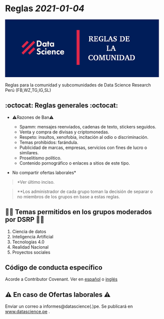 # Reglas _2021-01-04_

![](DSRP.png)

Reglas para la comunidad y subcomunidades de Data Science Research Perú (FB,WZ,TG,IG,SL)

## :octocat: Reglas generales :octocat:

- ⚠️Razones de Ban⚠️ 
  - Spamm: mensajes reenviados, cadenas de texto, stickers seguidos.
  - Venta y compra de divisas y criptomonedas.
  - Respeto: insultos, xenofobia, incitación al odio o discriminación.
  - Temas prohibidos: farándula.
  - Publicidad de marcas, empresas, servicios con fines de lucro o similares.
  - Proselitismo político.
  - Contenido pornográfico o enlaces a sitios de este tipo.
  
- No compartir ofertas laborales*


>*Ver último inciso.

>**Los administrador de cada grupo toman la decisión de separar o no miembros de los grupos en base a estas reglas.

## 👩‍💻 Temas permitidos en los grupos moderados por DSRP 👩‍💻

1. Ciencia de datos
2. Inteligencia Artificial
3. Tecnologías 4.0
4. Realidad Nacional
5. Proyectos sociales

## Código de conducta específico

Acorde a Contributor Covenant. Ver en [español](CC_es.md) o [inglés](CC_us.md)


## ⚠ En caso de Ofertas laborales ⚠

Enviar un correo a informes@datascience(.)pe. Se publicará en www.datascience.pe .
